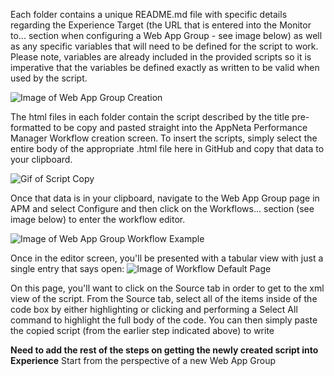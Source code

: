 Each folder contains a unique README.md file with specific details regarding the Experience Target (the URL that is entered into the Monitor to... section when configuring a Web App Group - see image below) as well as any specific variables that will need to be defined for the script to work. Please note, variables are already included in the provided scripts so it is imperative that the variables be defined exactly as written to be valid when used by the script.

![Image of Web App Group Creation](https://github.com/appneta/experience-scripts/blob/master/Images/Web%20App%20Group%20Target%20Example.png)

The html files in each folder contain the script described by the title pre-formatted to be copy and pasted straight into the AppNeta Performance Manager Workflow creation screen. 
To insert the scripts, simply select the entire body of the appropriate .html file here in GitHub and copy that data to your clipboard.

![Gif of Script Copy](https://github.com/appneta/experience-scripts/blob/master/Images/Gif%20of%20Copy%20Script.gif)

Once that data is in your clipboard, navigate to the Web App Group page in APM and select Configure and then click on the Workflows... section (see image below) to enter the workflow editor.

![Image of Web App Group Workflow Example](https://github.com/appneta/experience-scripts/blob/master/Images/Web%20App%20Group%20Workflow%20Example.png)

Once in the editor screen, you'll be presented with a tabular view with just a single entry that says open:
![Image of Workflow Default Page](https://github.com/appneta/experience-scripts/blob/master/Images/Workflow%20Initial%20Screen.png)

On this page, you'll want to click on the Source tab in order to get to the xml view of the script. From the Source tab, select all of the items inside of the code box by either highlighting or clicking and performing a Select All command to highlight the full body of the code. You can then simply paste the copied script (from the earlier step indicated above) to write 


**Need to add the rest of the steps on getting the newly created script into Experience**
  Start from the perspective of a new Web App Group
